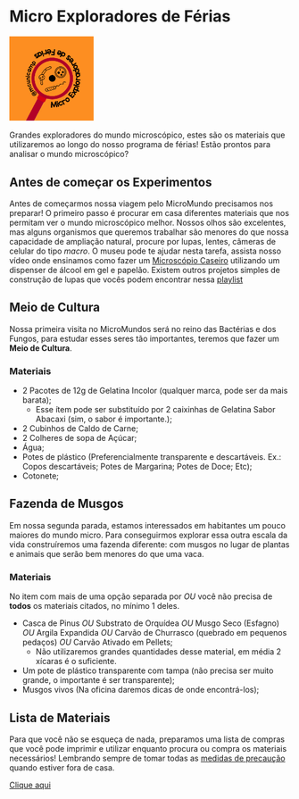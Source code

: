 # Micro Exploradores de Férias

<img src="Botton_MicroExploradores.png" width="30%" height="30%">

Grandes exploradores do mundo microscópico, estes são os materiais que utilizaremos ao longo do nosso programa de férias! Estão prontos para analisar o mundo microscópico?


## Antes de começar os Experimentos

Antes de começarmos nossa viagem pelo MicroMundo precisamos nos preparar! O primeiro passo é procurar em casa diferentes materiais que nos permitam ver o mundo microscópico melhor. Nossos olhos são excelentes, mas alguns organismos que queremos trabalhar são menores do que nossa capacidade de ampliação natural, procure por lupas, lentes, câmeras de celular do tipo _macro_. O museu pode te ajudar nesta tarefa, assista nosso vídeo onde ensinamos como fazer um [Microscópio Caseiro](https://www.youtube.com/watch?v=XHJcYAa0a94) utilizando um dispenser de álcool em gel e papelão. Existem outros projetos simples de construção de lupas que vocês podem encontrar nessa [playlist](https://youtube.com/playlist?list=PLiGJ9dD_MMYjvX1BTghAOozibukpy1stD)

## Meio de Cultura

Nossa primeira visita no MicroMundos será no reino das Bactérias e dos Fungos, para estudar esses seres tão importantes, teremos que fazer um **Meio de Cultura**.

### Materiais

* 2 Pacotes de 12g de Gelatina Incolor (qualquer marca, pode ser da mais barata);
  * Esse ítem pode ser substituído por 2 caixinhas de Gelatina Sabor Abacaxi (sim, o sabor é importante.);
* 2 Cubinhos de Caldo de Carne;
* 2 Colheres de sopa de Açúcar;
* Água;
* Potes de plástico (Preferencialmente transparente e descartáveis. Ex.: Copos descartáveis; Potes de Margarina; Potes de Doce; Etc);
* Cotonete;

## Fazenda de Musgos

Em nossa segunda parada, estamos interessados em habitantes um pouco maiores do mundo micro. Para conseguirmos explorar essa outra escala da vida construíremos uma fazenda diferente: com musgos no lugar de plantas e animais que serão bem menores do que uma vaca.

### Materiais

No item com mais de uma opção separada por _OU_ você não precisa de **todos** os materiais citados, no mínimo 1 deles.

* Casca de Pinus _OU_ Substrato de Orquídea _OU_ Musgo Seco (Esfagno) _OU_ Argila Expandida  _OU_ Carvão de Churrasco (quebrado em pequenos pedaços) _OU_ Carvão Ativado em Pellets;
  * Não utilizaremos grandes quantidades desse material, em média 2 xícaras é o suficiente.
* Um pote de plástico transparente com tampa (não precisa ser muito grande, o importante é ser transparente);
* Musgos vivos (Na oficina daremos dicas de onde encontrá-los);

## Lista de Materiais 

Para que você não se esqueça de nada, preparamos uma lista de compras que você pode imprimir e utilizar enquanto procura ou compra os materiais necessários! Lembrando sempre de tomar todas as [medidas de precaução](https://www.who.int/pt/emergencies/diseases/novel-coronavirus-2019/advice-for-public) quando estiver fora de casa. 

[Clique aqui](./lista.pdf)
